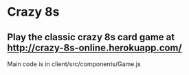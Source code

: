 # Crazy 8s
## Play the classic crazy 8s card game at http://crazy-8s-online.herokuapp.com/
Main code is in client/src/components/Game.js
